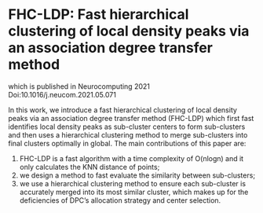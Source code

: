 # FHC-LDP: Fast hierarchical clustering of local density peaks via an association degree transfer method

which is published in Neurocomputing 2021 Doi:10.1016/j.neucom.2021.05.071

In this work, we introduce a fast hierarchical clustering of local density peaks via an association degree transfer method (FHC-LDP) which first fast identifies local density peaks as sub-cluster centers to form sub-clusters and then uses a hierarchical clustering method to merge sub-clusters into final clusters optimally in global. The main contributions of this paper are:

1) FHC-LDP is a fast algorithm with a time complexity of O(nlogn) and it only calculates the KNN distance of points; 
2) we design a method to fast evaluate the similarity between sub-clusters;
3) we use a hierarchical clustering method to ensure each sub-cluster is accurately merged into its most similar cluster, which makes up for the deficiencies of DPC’s allocation strategy and center selection.
